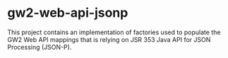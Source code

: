 # gw2-web-api-jsonp
This project contains an implementation of factories used to populate the GW2 Web API mappings that is relying on JSR 353 Java API for JSON Processing (JSON-P).

